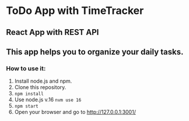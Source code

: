 # ToDo App with TimeTracker
## React App with REST API
## This app helps you to organize your daily tasks.

### How to use it:
1. Install node.js and npm.
2. Clone this repository.
3. `npm install`
4. Use node.js v.16 `nvm use 16`
5. `npm start`
6. Open your browser and go to http://127.0.0.1:3001/